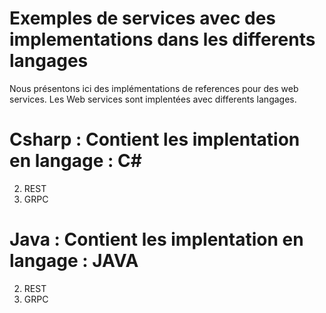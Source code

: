# Exemples de services avec des implementations dans les differents langages

Nous présentons  ici des implémentations de references pour des web services.
Les Web services sont implentées avec differents langages.

# Csharp : Contient les implentation en langage : C#
2. REST
1. GRPC

# Java : Contient les implentation en langage : JAVA
2. REST
1. GRPC

